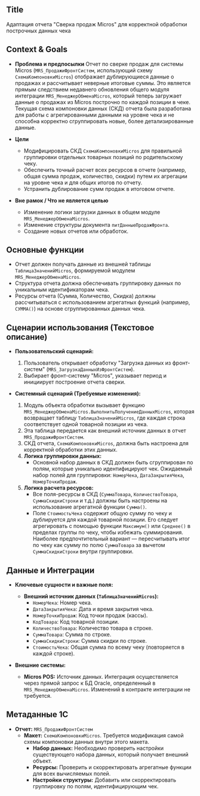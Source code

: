 ## Title
Адаптация отчета "Сверка продаж Micros" для корректной обработки построчных данных чека

## Context & Goals
- **Проблема и предпосылки**
  Отчет по сверке продаж для системы Micros (`MRS_ПродажиФронтСистем`, использующий схему `СхемаКомпоновкиMicros`) отображает дублирующиеся данные о продажах и рассчитывает неверные итоговые суммы. Это является прямым следствием недавнего обновления общего модуля интеграции `MRS_МенеджерОбменаMicros`, который теперь загружает данные о продажах из Micros построчно по каждой позиции в чеке. Текущая схема компоновки данных (СКД) отчета была разработана для работы с агрегированными данными на уровне чека и не способна корректно сгруппировать новые, более детализированные данные.

- **Цели**
  - Модифицировать СКД `СхемаКомпоновкиMicros` для правильной группировки отдельных товарных позиций по родительскому чеку.
  - Обеспечить точный расчет всех ресурсов в отчете (например, общая сумма продаж, количество, скидки) путем их агрегации на уровне чека и для общих итогов по отчету.
  - Устранить дублирование сумм продаж в итоговом отчете.

- **Вне рамок / Что не является целью**
  - Изменение логики загрузки данных в общем модуле `MRS_МенеджерОбменаMicros`.
  - Изменение структуры документа `питДанныеПродажФронта`.
  - Создание новых отчетов или обработок.

## Основные функции
- Отчет должен получать данные из внешней таблицы `ТаблицаЗначенийMicros`, формируемой модулем `MRS_МенеджерОбменаMicros`.
- Структура отчета должна обеспечивать группировку данных по уникальным идентификаторам чека.
- Ресурсы отчета (Сумма, Количество, Скидка) должны рассчитываться с использованием агрегатных функций (например, `СУММА()`) на основе сгруппированных данных чека.

## Сценарии использования (Текстовое описание)
- **Пользовательский сценарий:**
  1. Пользователь открывает обработку "Загрузка данных из фронт-систем" (`MRS_ЗагрузкаДанныхИзФронтСистем`).
  2. Выбирает фронт-систему "Micros", указывает период и инициирует построение отчета сверки.

- **Системный сценарий (Требуемые изменения):**
  1. Модуль объекта обработки вызывает функцию `MRS_МенеджерОбменаMicros.ВыполнитьПолучениеДанныхMicros`, которая возвращает таблицу `ТаблицаЗначенийMicros`, где каждая строка соответствует одной товарной позиции из чека.
  2. Эта таблица передается как внешний источник данных в отчет `MRS_ПродажиФронтСистем`.
  3. СКД отчета, `СхемаКомпоновкиMicros`, должна быть настроена для корректной обработки этих данных.
  4. **Логика группировки данных:**
     - Основной набор данных в СКД должен быть сгруппирован по полям, которые уникально идентифицируют чек. Ожидаемый набор полей для группировки: `НомерЧека`, `ДатаЗакрытияЧека`, `НомерТочкиПродаж`.
  5. **Логика расчета ресурсов:**
     - Все поля-ресурсы в СКД (`СуммаТовара`, `КоличествоТовара`, `СуммаСкидкиСтроки` и т.д.) должны быть настроены на использование агрегатной функции `Сумма()`.
     - Поле `СтоимостьЧека` содержит общую сумму по чеку и дублируется для каждой товарной позиции. Его следует агрегировать с помощью функции `Максимум()` или `Среднее()` в пределах группы по чеку, чтобы избежать суммирования. Наиболее предпочтительный вариант — пересчитывать итог по чеку как сумму по полю `СуммаТовара` за вычетом `СуммаСкидкиСтроки` внутри группировки.

## Данные и Интеграции
- **Ключевые сущности и важные поля:**
  - **Внешний источник данных (`ТаблицаЗначенийMicros`):**
    - `НомерЧека`: Номер чека.
    - `ДатаЗакрытияЧека`: Дата и время закрытия чека.
    - `НомерТочкиПродаж`: Код точки продаж (кассы).
    - `КодТовара`: Код товарной позиции.
    - `КоличествоТовара`: Количество товара в строке.
    - `СуммаТовара`: Сумма по строке.
    - `СуммаСкидкиСтроки`: Сумма скидки по строке.
    - `СтоимостьЧека`: Общая сумма по всему чеку (повторяется в каждой строке).

- **Внешние системы:**
  - **Micros POS:** Источник данных. Интеграция осуществляется через прямой запрос к БД Oracle, определенный в `MRS_МенеджерОбменаMicros`. Изменений в контракте интеграции не требуется.

## Метаданные 1С
- **Отчет:** `MRS_ПродажиФронтСистем`
  - **Макет:** `СхемаКомпоновкиMicros`. Требуется модификация самой схемы компоновки данных внутри этого макета.
    - **Набор данных:** Необходимо проверить настройки существующего набора данных, который получает внешний объект.
    - **Ресурсы:** Проверить и скорректировать агрегатные функции для всех вычисляемых полей.
    - **Настройки структуры:** Добавить или скорректировать группировку по полям, идентифицирующим чек.
